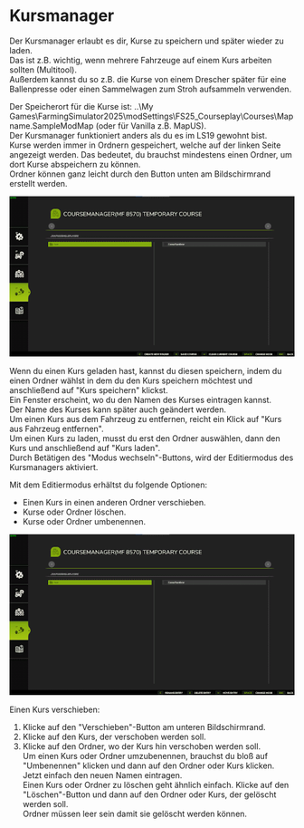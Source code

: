 # Kursmanager
  
Der Kursmanager erlaubt es dir, Kurse zu speichern und später wieder zu laden.  
Das ist z.B. wichtig, wenn mehrere Fahrzeuge auf einem Kurs arbeiten sollten (Multitool).  
Außerdem kannst du so z.B. die Kurse von einem Drescher später für eine Ballenpresse oder einen Sammelwagen zum Stroh aufsammeln verwenden.  
  
Der Speicherort für die Kurse ist: ..\My Games\FarmingSimulator2025\modSettings\FS25_Courseplay\Courses\Mapname.SampleModMap (oder für Vanilla z.B. MapUS).  
Der Kursmanager funktioniert anders als du es im LS19 gewohnt bist.  
Kurse werden immer in Ordnern gespeichert, welche auf der linken Seite angezeigt werden. Das bedeutet, du brauchst mindestens einen Ordner, um dort Kurse abspeichern zu können.  
Ordner können ganz leicht durch den Button unten am Bildschirmrand erstellt werden.  

![Image](../assets/images/managerbasehelp_0_0_765_430.png)
  
Wenn du einen Kurs geladen hast, kannst du diesen speichern, indem du einen Ordner wählst in dem du den Kurs speichern möchtest und anschließend auf "Kurs speichern" klickst.  
Ein Fenster erscheint, wo du den Namen des Kurses eintragen kannst.  
Der Name des Kurses kann später auch geändert werden.  
Um einen Kurs aus dem Fahrzeug zu entfernen, reicht ein Klick auf "Kurs aus Fahrzeug entfernen".  
Um einen Kurs zu laden, musst du erst den Ordner auswählen, dann den Kurs und anschließend auf "Kurs laden".  
Durch Betätigen des "Modus wechseln"-Buttons, wird der Editiermodus des Kursmanagers aktiviert.  

  
Mit dem Editiermodus erhältst du folgende Optionen:  
  
- Einen Kurs in einen anderen Ordner verschieben.  
- Kurse oder Ordner löschen.  
- Kurse oder Ordner umbenennen.  

![Image](../assets/images/manageredithelp_0_0_765_430.png)
  
Einen Kurs verschieben:  
  1) Klicke auf den "Verschieben"-Button am unteren Bildschirmrand.  
  2) Klicke auf den Kurs, der verschoben werden soll.  
  3) Klicke auf den Ordner, wo der Kurs hin verschoben werden soll.  
Um einen Kurs oder Ordner umzubenennen, brauchst du bloß auf "Umbenennen" klicken und dann auf den Ordner oder Kurs klicken. Jetzt einfach den neuen Namen eintragen.  
Einen Kurs oder Ordner zu löschen geht ähnlich einfach. Klicke auf den "Löschen"-Button und dann auf den Ordner oder Kurs, der gelöscht werden soll.  
Ordner müssen leer sein damit sie gelöscht werden können.  
